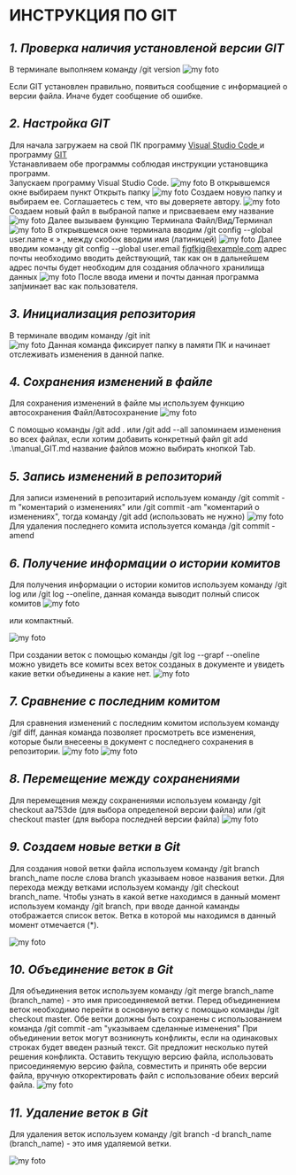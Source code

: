 # **ИНСТРУКЦИЯ ПО GIT**
## *1. Проверка наличия установленой версии GIT*

В терминале выполняем команду /git version
![my foto](logo1.png)

Если GIT установлен правильно, появиться сообщение с информацией о версии файла.
Иначе будет сообщение об ошибке.
 ## *2. Настройка GIT*
 Для начала загружаем на свой ПК программу 
 [Visual Studio Code ](https://code.visualstudio.com) и программу [GIT](https://git-scm.com/downloads)  
Устанавливаем обе программы соблюдая инструкции установщика программ.  
Запускаем программу Visual Studio Code.  ![my foto](logo2.png)  В открывшемся окне выбираем пункт Открыть папку  ![my foto](logo3.png)  Создаем новую папку и выбираем ее. Соглашаетесь с тем, что вы доверяете автору.    ![my foto](logo4.png)  Создаем новый файл в выбраной папке и присваеваем ему название  ![my foto](logo6.png) Далее вызываем функцию Терминала Файл/Вид/Терминал ![my foto](logo7.png)  В открывшемся окне терминала вводим /git config --global user.name «  » , между скобок вводим имя (латиницей) ![my foto](logo8.png)  Далее вводим команду git config --global user.email fjgfkjg@example.com адрес почты необходимо вводить действующий, так как он в дальнейшем адрес почты будет необходим для создания облачного хранилища данных ![my foto](logo9.png) После ввода имени и почты данная программа запjминает вас как пользователя.
 ## *3. Инициализация репозитория*
 В терминале вводим команду /git init  
 ![my foto](logo10.png)  Данная команда фиксирует папку в памяти ПК и начинает отслеживать изменения в данной папке.
 ## *4. Сохранения изменений в файле*
 Для сохранения изменений в файле мы используем функцию автосохранения Файл/Автосохранение  ![my foto](logo11.png)
 
 С помощью команды /git add . или /git add --all запоминаем изменения во всех файлах, если хотим добавить конкретный файл  git add .\manual_GIT.md название файлов можно выбирать кнопкой Tab. 
 ## *5. Запись изменений в репозиторий*
 Для записи изменений в репозитарий используем команду  /git commit -m "коментарий о изменениях" или /git commit -am "коментарий о изменениях", тогда команду /git add (использовать не нужно)  ![my foto](logo12.png)
 Для удаления последнего комита используется команда /git commit -amend 
 ## *6. Получение информации о истории комитов*
 Для получения информации о истории комитов используем команду /git log  или /git log --oneline, данная команда выводит полный список комитов
 ![my foto](logo14.png)
 
 или компактный.

 ![my foto](logo13.png)

 При создании веток с помощью команды /git log --grapf --oneline можно увидеть все комиты всех веток созданых в документе и увидеть какие ветки объединены а какие нет. 
  ![my foto](logo22.png)
 ## *7. Сравнение с последним комитом*
 Для сравнения изменений с последним комитом используем команду /gif diff, данная команда позволяет просмотреть все изменения, которые были внесеены в документ с последнего сохранения в репозитории.  ![my foto](logo15.png)  ![my foto](logo16.png) 
 ## *8. Перемещение между сохранениями*
 Для перемещения между сохранениями используем команду /git checkout aa753de (для выбора определеной версии файла) или /git checkout master (для выбора последней версии файла) ![my foto](logo17.png)
 ## *9. Создаем новые ветки в Git*
 Для создания новой ветки файла используем команду /git branch branch_name после слова branch указываем новое названия ветки. Для перехода между ветками используем команду /git checkout branch_name. Чтобы узнать в какой ветке находимся в данный момент используем команду /git branch, при вводе данной каманды отображается список веток. Ветка в которой мы находимся в данный момент отмечается (*).
 
 ![my foto](logo18.png)    

 ## *10. Объединение веток в Git*
 Для объединения веток используем команду /git merge branch_name (branch_name) - это имя присоединяемой ветки.
 Перед объединением веток необходимо перейти в основную ветку с помощью команды /git checkout master. Обе ветки должны быть сохранены с использованием команда /git commit -am "указываем сделанные изменения" При объединении веток могут возникнуть конфликты, если на одинаковых строках будет введен разный текст. Git предложит несколько путей решения конфликта. Оставить текущую версию файла, использовать присоединяемую версию файла, совместить и принять обе версии файла, вручную откоректировать файл с использование обеих версий файла.
![my foto](logo20.png) 

## *11. Удаление веток в Git*
Для удаления веток используем команду /git branch -d branch_name (branch_name) - это имя удаляемой ветки.

 ![my foto](logo21.png)